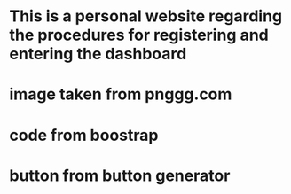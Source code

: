 ﻿# This is a personal website regarding the procedures for registering and entering the dashboard
# image taken from pnggg.com
# code from boostrap
# button from button generator
